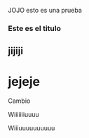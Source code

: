JOJO esto es una prueba

### Este es el titulo

## jijiji

# jejeje

Cambio

Wiiiiiiiuuuu

Wiiiuuuuuuuuuu